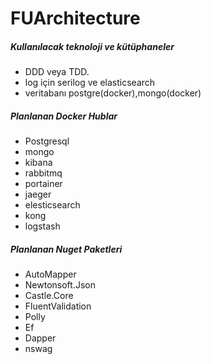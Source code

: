 # FUArchitecture
##### _Kullanılacak teknoloji ve kütüphaneler_
- DDD veya TDD.
- log için serilog ve elasticsearch
- veritabanı postgre(docker),mongo(docker)

##### _Planlanan Docker Hublar_
- Postgresql
- mongo
- kibana
- rabbitmq
- portainer
- jaeger
- elesticsearch
- kong
- logstash

##### _Planlanan Nuget Paketleri_
- AutoMapper 
- Newtonsoft.Json
- Castle.Core 
- FluentValidation
- Polly
- Ef
- Dapper
- nswag




